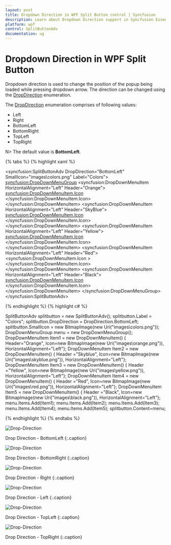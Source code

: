 ```yaml
---
layout: post
title: Dropdown Direction in WPF Split Button control | Syncfusion
description: Learn about Dropdown Direction support in Syncfusion Essential Studio WPF Split Button control, its elements and more.
platform: wpf
control: SplitButtonAdv
documentation: ug
---
```


# Dropdown Direction in WPF Split Button

Dropdown direction is used to change the position of the popup being loaded while pressing dropdown arrow. The direction can be changed using the [DropDirection](https://help.syncfusion.com/cr/wpf/Syncfusion.Windows.Tools.Controls.DropDownButtonAdv.html#Syncfusion_Windows_Tools_Controls_DropDownButtonAdv_DropDirection) enumeration.

The [DropDirection](https://help.syncfusion.com/cr/wpf/Syncfusion.Windows.Tools.Controls.DropDownButtonAdv.html#Syncfusion_Windows_Tools_Controls_DropDownButtonAdv_DropDirection) enumeration comprises of following values: 

* Left
* Right
* BottomLeft
* BottomRight
* TopLeft
* TopRight

N> The default value is **BottomLeft**.

{% tabs %}
{% highlight xaml %}

<syncfusion:SplitButtonAdv DropDirection="BottomLeft" SmallIcon="images\colors.png" Label="Colors">
    <syncfusion:DropDownMenuGroup>
        <syncfusion:DropDownMenuItem HorizontalAlignment="Left" Header="Orange">
            <syncfusion:DropDownMenuItem.Icon>
                <Image Source="images\orange.png"/>
            </syncfusion:DropDownMenuItem.Icon>
        </syncfusion:DropDownMenuItem>
        <syncfusion:DropDownMenuItem HorizontalAlignment="Left" Header="SkyBlue">
            <syncfusion:DropDownMenuItem.Icon>
                <Image Source="images\skyblue.png"/>
            </syncfusion:DropDownMenuItem.Icon>
        </syncfusion:DropDownMenuItem>
        <syncfusion:DropDownMenuItem HorizontalAlignment="Left" Header="Yellow">
            <syncfusion:DropDownMenuItem.Icon>
                <Image Source="images\yellow.png"/>
            </syncfusion:DropDownMenuItem.Icon>
        </syncfusion:DropDownMenuItem>
        <syncfusion:DropDownMenuItem HorizontalAlignment="Left" Header="Red">
            <syncfusion:DropDownMenuItem.Icon   >
                <Image Source="images\red.png"/>
            </syncfusion:DropDownMenuItem.Icon>
        </syncfusion:DropDownMenuItem>
        <syncfusion:DropDownMenuItem HorizontalAlignment="Left" Header="Black">
            <syncfusion:DropDownMenuItem.Icon>
                <Image Source="images\black.png"/>
            </syncfusion:DropDownMenuItem.Icon>
        </syncfusion:DropDownMenuItem>
    </syncfusion:DropDownMenuGroup>
</syncfusion:SplitButtonAdv>
    
{% endhighlight %}
{% highlight c# %}

SplitButtonAdv splitbutton = new SplitButtonAdv();
splitbutton.Label = "Colors";
splitbutton.DropDirection = DropDirection.BottomLeft;
splitbutton.SmallIcon = new BitmapImage(new Uri("images\colors.png"));
DropDownMenuGroup menu = new DropDownMenuGroup();
DropDownMenuItem Item1 = new DropDownMenuItem() { Header="Orange", Icon=new BitmapImage(new Uri("images\orange.png")), HorizontalAlignment="Left"};
DropDownMenuItem Item2 = new DropDownMenuItem() { Header ="Skyblue", Icon=new BitmapImage(new Uri("images\skyblue.png")), HorizontalAlignment="Left"};
DropDownMenuItem Item3 = new DropDownMenuItem() { Header ="Yellow", Icon=new BitmapImage(new Uri("images\yellow.png")), HorizontalAlignment="Left"};
DropDownMenuItem Item4 = new DropDownMenuItem() { Header ="Red", Icon=new BitmapImage(new Uri("images\red.png")), HorizontalAlignment="Left"};
DropDownMenuItem Item5 = new DropDownMenuItem() { Header ="Black", Icon=new BitmapImage(new Uri("images\black.png")), HorizontalAlignment="Left"};
menu.Items.Add(Item1);
menu.Items.Add(Item2);
menu.Items.Add(Item3);
menu.Items.Add(Item4);
menu.Items.Add(Item5);
splitbutton.Content=menu;

{% endhighlight %}
{% endtabs %}

![Drop-Direction](Drop-Direction_images/Drop-Direction_img1.png)

Drop Direction - BottomLeft
{:.caption}

![Drop-Direction](Drop-Direction_images/Drop-Direction_img2.png)

Drop Direction - BottomRight
{:.caption}

![Drop-Direction](Drop-Direction_images/Drop-Direction_img3.png)

Drop Direction - Right
{:.caption}

![Drop-Direction](Drop-Direction_images/Drop-Direction_img4.png)

Drop Direction - Left
{:.caption}

![Drop-Direction](Drop-Direction_images/Drop-Direction_img5.png)

Drop Direction - TopLeft
{:.caption}

![Drop-Direction](Drop-Direction_images/Drop-Direction_img6.png)

Drop Direction - TopRight
{:.caption}
